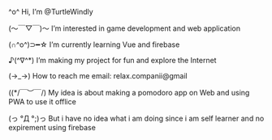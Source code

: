  ^o^ Hi, I’m @TurtleWindly
 
 (～￣▽￣)～ I’m interested in game development and web application
 
  (∩^o^)⊃━☆ I’m currently learning Vue and firebase
  
 ♪(^∇^*) I’m making my project for fun and explore the Internet

 (→_→) How to reach me email: relax.companii@gmail
 
 ((*/￣︶￣/) My idea is about making a pomodoro app on Web and using PWA to use it offlice
 
 (っ °Д °;)っ But i have no idea what i am doing since i am self learner and no expirement using firebase
<!---
TurtleWindly/TurtleWindly is a ✨ special ✨ repository because its `README.md` (this file) appears on your GitHub profile.
You can click the Preview link to take a look at your changes.
--->
